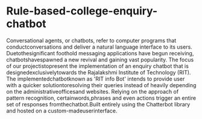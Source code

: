 # Rule-based-college-enquiry-chatbot

Conversational agents, or chatbots, refer to computer programs that conductconversations and deliver a natural language interface to its users. Duetothesignificant foothold messaging applications have begun receiving, chatbotshavespawned a new revival and gaining vast popularity. The focus of our projectistopresent the implementation of an enquiry chatbot that is designedexclusivelytowards the Rajalakshmi Institute of Technology (RIT). The implementedchatbotknown as 'RIT info Bot' intends to provide user with a quicker solutiontoresolving their queries instead of heavily depending on the administrativeofficesand websites. Relying on the approach of pattern recognition, certainwords,phrases and even actions trigger an entire set of responses fromthechatbot.Built entirely using the Chatterbot library and hosted on a custom-madeuserinterface.
